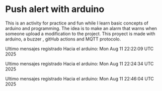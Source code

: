 # Push alert with arduino

This is an activity for practice and fun while I learn basic concepts of arduino and programming.
The idea is to make an alarm that warns when someone upload a modification to the project.
This proyect is made with arduino, a buzzer , gitHub actions and MQTT protocolo.



Ultimo mensajes registrado Hacia el arduino:  Mon Aug 11 22:22:09 UTC 2025


Ultimo mensajes registrado Hacia el arduino:  Mon Aug 11 22:24:34 UTC 2025


Ultimo mensajes registrado Hacia el arduino:  Mon Aug 11 22:46:04 UTC 2025

